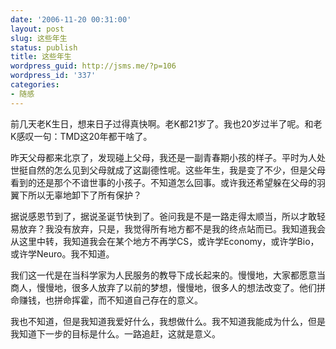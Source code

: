 ```yaml
---
date: '2006-11-20 00:31:00'
layout: post
slug: 这些年生
status: publish
title: 这些年生
wordpress_guid: http://jsms.me/?p=106
wordpress_id: '337'
categories:
- 随感
---
```


前几天老K生日，想来日子过得真快啊。老K都21岁了。我也20岁过半了呢。和老K感叹一句：TMD这20年都干啥了。

昨天父母都来北京了，发现碰上父母，我还是一副青春期小孩的样子。平时为人处世挺自然的怎么见到父母就成了这副德性呢。这些年生，我是变了不少，但是父母看到的还是那个不谙世事的小孩子。不知道怎么回事。或许我还希望躲在父母的羽翼下所以无辜地卸下了所有保护？

据说感恩节到了，据说圣诞节快到了。爸问我是不是一路走得太顺当，所以才敢轻易放弃？我没有放弃，只是，我觉得所有地方都不是我的终点站而已。我知道我会从这里中转，我知道我会在某个地方不再学CS，或许学Economy，或许学Bio，或许学Neuro。我不知道。

我们这一代是在当科学家为人民服务的教导下成长起来的。慢慢地，大家都愿意当商人，慢慢地，很多人放弃了以前的梦想，慢慢地，很多人的想法改变了。他们拼命赚钱，也拼命挥霍，而不知道自己存在的意义。

我也不知道，但是我知道我爱好什么，我想做什么。我不知道我能成为什么，但是我知道下一步的目标是什么。一路追赶，这就是意义。
